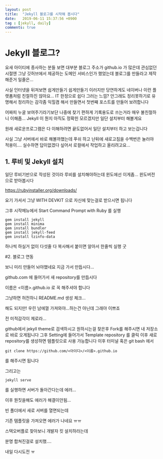 ```yaml
---
layout: post
title:  "Jekyll 블로그를 시작해 봅시다"
date:   2019-06-11 15:37:56 +0900
tag : [jekyll, daily]
comments: true
---
```


# Jekyll 블로그?

요새 아이티에 종사하는 분들 보면
대부분 블로그 주소가 github.io 가 많은데
관심없던 시절엔 그냥 깃허브에서 제공하는 도메인 서비스인가 했었는데
블로그를 만들라고 제작해준거 일줄은...

사실 인터넷을 뒤져보면 쉽게만들기 쉽게만들기 이러지만
당연하게도 네이버나 이런 플랫폼처럼 친절하진 않아요...
IT 한정으로 쉽다 그러는 느낌?
안그래도 정리못하기로 유명해서 정리하는 감각좀 익힐겸 해서 
만들면서 첫번째 포스트를 만들어 보려합니다

어짜피 누굴 보여주기라기보단 나중에 찾기 편하게 기록용도로 쓰는거라
매우 불친절하니 이해좀...
Jekyll 이 뭔지 아직도 정확힌 모르겠지만 일단 설치부터 해볼게요

원래 새로운프로그램은 다 이해하려면 끝도없어서 
일단 설치부터 하고 보는겁니다

사실 그냥 서버에서 바로 해볼까했는데
푸쉬 하고 난뒤에 새로고침을 수백번은 눌러야 적용이....
실수하면 답이없겠다 싶어서 로컬에서 작업하고 올리려고요...


## 1. 루비 및 Jekyll 설치

일단 루비기반으로 작성된 것이라 루비를 설치해야하는데
윈도에선 이게좀... 윈도버전으로 받아봅시다

https://rubyinstaller.org/downloads/

요기 가셔서 그냥 WITH DEVKIT 으로 자신에 맞는걸로 받으시면 됩니다

그후 시작메뉴에서 
Start Command Prompt with Ruby 를 실행

```
gem install jekyll
gem install minima
gem install bundler
gem install jekyll-feed
gem install tzinfo-data
```
하나씩 하실거 없이 다섯줄 다 복사해서 붙이면 알아서 한줄씩 실행 굿

#2. 블로그 연동

보니 미리 만들어 놔야했네요 지금 가서 만듭시다...

github.com 에 들어가서 새 repository를 만듭시다

이름은 <이름>.github.io 로 꼭 해주셔야 합니다

그냥하면 허전하니 README.md 생성 체크...

해도 되지만! 우린 남에껄 가져와야...하는건 아닌데 그래야 이쁘죠

전 미적감각이 제로라...

github에서 jekyll theme로 검색하시고 원하시는걸 찾은후 Fork를 해주시면 내 저장소로 바로 오게됩니다
그후 Setting에 들어가서 Template repository 를 클릭
이후 새로 repository를 생성하면 템플릿으로 사용 가능합니다
이후 터미널 혹은 git bash 에서 
```
git clone https://github.com/<아이디>/<이름>.github.io
```

를 해주시면 됩니다 

그리고는 

```
jekyll serve 
```

를 실행하면 서버가 돌아간다는데 에러...

이후 뭔짓을해도 에러가 해결이안됨...

빈 폴더에서 새로 서버를 열면되는데

기존 템플릿을 가져오면 에러가 나네요 ㅠㅠ

스택오버플로 찾아보니 개발자 킷 설치하라는데

분명 합쳐진걸로 설치했....

내일 다시도전 ㅠ


